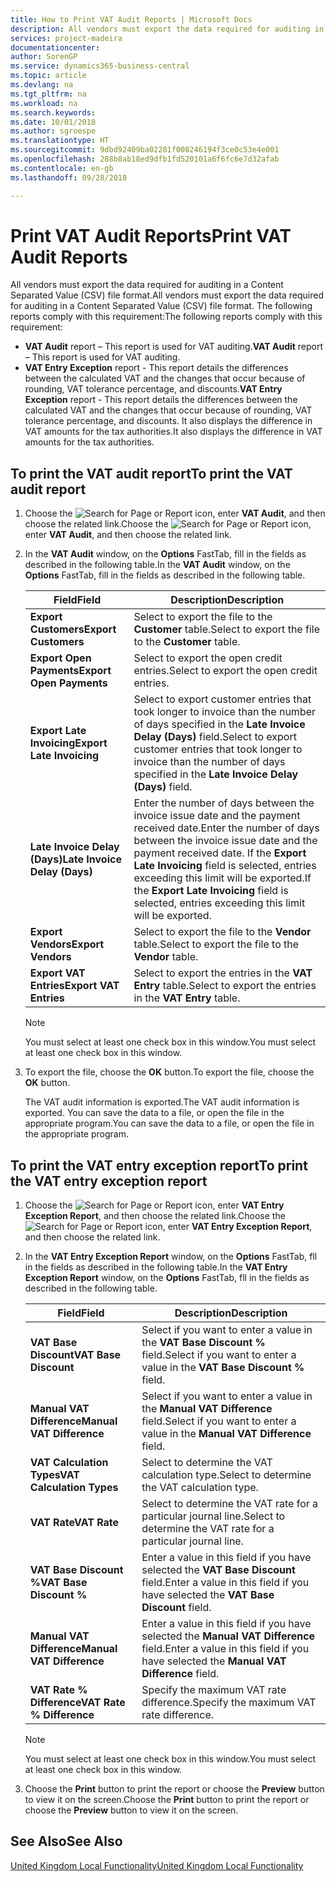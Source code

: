 ```yaml
---
title: How to Print VAT Audit Reports | Microsoft Docs
description: All vendors must export the data required for auditing in a Content Separated Value (CSV) file format.
services: project-madeira
documentationcenter: 
author: SorenGP
ms.service: dynamics365-business-central
ms.topic: article
ms.devlang: na
ms.tgt_pltfrm: na
ms.workload: na
ms.search.keywords: 
ms.date: 10/01/2018
ms.author: sgroespe
ms.translationtype: HT
ms.sourcegitcommit: 9dbd92409ba02281f008246194f3ce0c53e4e001
ms.openlocfilehash: 288b8ab18ed9dfb1fd520101a6f6fc6e7d32afab
ms.contentlocale: en-gb
ms.lasthandoff: 09/28/2018

---
```

# <a name="print-vat-audit-reports"></a><span data-ttu-id="5f023-103">Print VAT Audit Reports</span><span class="sxs-lookup"><span data-stu-id="5f023-103">Print VAT Audit Reports</span></span>
<span data-ttu-id="5f023-104">All vendors must export the data required for auditing in a Content Separated Value (CSV) file format.</span><span class="sxs-lookup"><span data-stu-id="5f023-104">All vendors must export the data required for auditing in a Content Separated Value (CSV) file format.</span></span> <span data-ttu-id="5f023-105">The following reports comply with this requirement:</span><span class="sxs-lookup"><span data-stu-id="5f023-105">The following reports comply with this requirement:</span></span>  

-   <span data-ttu-id="5f023-106">**VAT Audit**  report – This report is used for VAT auditing.</span><span class="sxs-lookup"><span data-stu-id="5f023-106">**VAT Audit**  report – This report is used for VAT auditing.</span></span>  
-   <span data-ttu-id="5f023-107">**VAT Entry Exception** report - This report details the differences between the calculated VAT and the changes that occur because of rounding, VAT tolerance percentage, and discounts.</span><span class="sxs-lookup"><span data-stu-id="5f023-107">**VAT Entry Exception** report - This report details the differences between the calculated VAT and the changes that occur because of rounding, VAT tolerance percentage, and discounts.</span></span> <span data-ttu-id="5f023-108">It also displays the difference in VAT amounts for the tax authorities.</span><span class="sxs-lookup"><span data-stu-id="5f023-108">It also displays the difference in VAT amounts for the tax authorities.</span></span>  

## <a name="to-print-the-vat-audit-report"></a><span data-ttu-id="5f023-109">To print the VAT audit report</span><span class="sxs-lookup"><span data-stu-id="5f023-109">To print the VAT audit report</span></span>  

1.  <span data-ttu-id="5f023-110">Choose the ![Search for Page or Report](../../media/ui-search/search_small.png "Search for Page or Report icon") icon, enter **VAT Audit**, and then choose the related link.</span><span class="sxs-lookup"><span data-stu-id="5f023-110">Choose the ![Search for Page or Report](../../media/ui-search/search_small.png "Search for Page or Report icon") icon, enter **VAT Audit**, and then choose the related link.</span></span>  
2.  <span data-ttu-id="5f023-111">In the **VAT Audit** window, on the **Options** FastTab, fill in the fields as described in the following table.</span><span class="sxs-lookup"><span data-stu-id="5f023-111">In the **VAT Audit** window, on the **Options** FastTab, fill in the fields as described in the following table.</span></span>  

    |<span data-ttu-id="5f023-112">Field</span><span class="sxs-lookup"><span data-stu-id="5f023-112">Field</span></span>|<span data-ttu-id="5f023-113">Description</span><span class="sxs-lookup"><span data-stu-id="5f023-113">Description</span></span>|  
    |---------------------------------|---------------------------------------|  
    |<span data-ttu-id="5f023-114">**Export Customers**</span><span class="sxs-lookup"><span data-stu-id="5f023-114">**Export Customers**</span></span>|<span data-ttu-id="5f023-115">Select to export the file to the **Customer** table.</span><span class="sxs-lookup"><span data-stu-id="5f023-115">Select to export the file to the **Customer** table.</span></span>|  
    |<span data-ttu-id="5f023-116">**Export Open Payments**</span><span class="sxs-lookup"><span data-stu-id="5f023-116">**Export Open Payments**</span></span>|<span data-ttu-id="5f023-117">Select to export the open credit entries.</span><span class="sxs-lookup"><span data-stu-id="5f023-117">Select to export the open credit entries.</span></span>|  
    |<span data-ttu-id="5f023-118">**Export Late Invoicing**</span><span class="sxs-lookup"><span data-stu-id="5f023-118">**Export Late Invoicing**</span></span>|<span data-ttu-id="5f023-119">Select to export customer entries that took longer to invoice than the number of days specified in the **Late Invoice Delay (Days)** field.</span><span class="sxs-lookup"><span data-stu-id="5f023-119">Select to export customer entries that took longer to invoice than the number of days specified in the **Late Invoice Delay (Days)** field.</span></span>|  
    |<span data-ttu-id="5f023-120">**Late Invoice Delay (Days)**</span><span class="sxs-lookup"><span data-stu-id="5f023-120">**Late Invoice Delay (Days)**</span></span>|<span data-ttu-id="5f023-121">Enter the number of days between the invoice issue date and the payment received date.</span><span class="sxs-lookup"><span data-stu-id="5f023-121">Enter the number of days between the invoice issue date and the payment received date.</span></span> <span data-ttu-id="5f023-122">If the **Export Late Invoicing** field is selected, entries exceeding this limit will be exported.</span><span class="sxs-lookup"><span data-stu-id="5f023-122">If the **Export Late Invoicing** field is selected, entries exceeding this limit will be exported.</span></span>|  
    |<span data-ttu-id="5f023-123">**Export Vendors**</span><span class="sxs-lookup"><span data-stu-id="5f023-123">**Export Vendors**</span></span>|<span data-ttu-id="5f023-124">Select to export the file to the **Vendor** table.</span><span class="sxs-lookup"><span data-stu-id="5f023-124">Select to export the file to the **Vendor** table.</span></span>|  
    |<span data-ttu-id="5f023-125">**Export VAT Entries**</span><span class="sxs-lookup"><span data-stu-id="5f023-125">**Export VAT Entries**</span></span>|<span data-ttu-id="5f023-126">Select to export the entries in the **VAT Entry** table.</span><span class="sxs-lookup"><span data-stu-id="5f023-126">Select to export the entries in the **VAT Entry** table.</span></span>|  

    > [!NOTE]  
    >  <span data-ttu-id="5f023-127">You must select at least one check box in this window.</span><span class="sxs-lookup"><span data-stu-id="5f023-127">You must select at least one check box in this window.</span></span>  

3.  <span data-ttu-id="5f023-128">To export the file, choose the **OK** button.</span><span class="sxs-lookup"><span data-stu-id="5f023-128">To export the file, choose the **OK** button.</span></span>  

    <span data-ttu-id="5f023-129">The VAT audit information is exported.</span><span class="sxs-lookup"><span data-stu-id="5f023-129">The VAT audit information is exported.</span></span> <span data-ttu-id="5f023-130">You can save the data to a file, or open the file in the appropriate program.</span><span class="sxs-lookup"><span data-stu-id="5f023-130">You can save the data to a file, or open the file in the appropriate program.</span></span>  

## <a name="to-print-the-vat-entry-exception-report"></a><span data-ttu-id="5f023-131">To print the VAT entry exception report</span><span class="sxs-lookup"><span data-stu-id="5f023-131">To print the VAT entry exception report</span></span>  

1.  <span data-ttu-id="5f023-132">Choose the ![Search for Page or Report](../../media/ui-search/search_small.png "Search for Page or Report icon") icon, enter **VAT Entry Exception Report**, and then choose the related link.</span><span class="sxs-lookup"><span data-stu-id="5f023-132">Choose the ![Search for Page or Report](../../media/ui-search/search_small.png "Search for Page or Report icon") icon, enter **VAT Entry Exception Report**, and then choose the related link.</span></span>  
2.  <span data-ttu-id="5f023-133">In the **VAT Entry Exception Report** window, on the **Options** FastTab, fll in the fields as described in the following table.</span><span class="sxs-lookup"><span data-stu-id="5f023-133">In the **VAT Entry Exception Report** window, on the **Options** FastTab, fll in the fields as described in the following table.</span></span>  

    |<span data-ttu-id="5f023-134">Field</span><span class="sxs-lookup"><span data-stu-id="5f023-134">Field</span></span>|<span data-ttu-id="5f023-135">Description</span><span class="sxs-lookup"><span data-stu-id="5f023-135">Description</span></span>|  
    |---------------------------------|---------------------------------------|  
    |<span data-ttu-id="5f023-136">**VAT Base Discount**</span><span class="sxs-lookup"><span data-stu-id="5f023-136">**VAT Base Discount**</span></span>|<span data-ttu-id="5f023-137">Select if you want to enter a value in the **VAT Base Discount %** field.</span><span class="sxs-lookup"><span data-stu-id="5f023-137">Select if you want to enter a value in the **VAT Base Discount %** field.</span></span>|  
    |<span data-ttu-id="5f023-138">**Manual VAT Difference**</span><span class="sxs-lookup"><span data-stu-id="5f023-138">**Manual VAT Difference**</span></span>|<span data-ttu-id="5f023-139">Select if you want to enter a value in the **Manual VAT Difference** field.</span><span class="sxs-lookup"><span data-stu-id="5f023-139">Select if you want to enter a value in the **Manual VAT Difference** field.</span></span>|  
    |<span data-ttu-id="5f023-140">**VAT Calculation Types**</span><span class="sxs-lookup"><span data-stu-id="5f023-140">**VAT Calculation Types**</span></span>|<span data-ttu-id="5f023-141">Select to determine the VAT calculation type.</span><span class="sxs-lookup"><span data-stu-id="5f023-141">Select to determine the VAT calculation type.</span></span>|  
    |<span data-ttu-id="5f023-142">**VAT Rate**</span><span class="sxs-lookup"><span data-stu-id="5f023-142">**VAT Rate**</span></span>|<span data-ttu-id="5f023-143">Select to determine the VAT rate for a particular journal line.</span><span class="sxs-lookup"><span data-stu-id="5f023-143">Select to determine the VAT rate for a particular journal line.</span></span>|  
    |<span data-ttu-id="5f023-144">**VAT Base Discount %**</span><span class="sxs-lookup"><span data-stu-id="5f023-144">**VAT Base Discount %**</span></span>|<span data-ttu-id="5f023-145">Enter a value in this field if you have selected the **VAT Base Discount** field.</span><span class="sxs-lookup"><span data-stu-id="5f023-145">Enter a value in this field if you have selected the **VAT Base Discount** field.</span></span>|  
    |<span data-ttu-id="5f023-146">**Manual VAT Difference**</span><span class="sxs-lookup"><span data-stu-id="5f023-146">**Manual VAT Difference**</span></span>|<span data-ttu-id="5f023-147">Enter a value in this field if you have selected the **Manual VAT Difference** field.</span><span class="sxs-lookup"><span data-stu-id="5f023-147">Enter a value in this field if you have selected the **Manual VAT Difference** field.</span></span>|  
    |<span data-ttu-id="5f023-148">**VAT Rate % Difference**</span><span class="sxs-lookup"><span data-stu-id="5f023-148">**VAT Rate % Difference**</span></span>|<span data-ttu-id="5f023-149">Specify the maximum VAT rate difference.</span><span class="sxs-lookup"><span data-stu-id="5f023-149">Specify the maximum VAT rate difference.</span></span>|  

    > [!NOTE]  
    >  <span data-ttu-id="5f023-150">You must select at least one check box in this window.</span><span class="sxs-lookup"><span data-stu-id="5f023-150">You must select at least one check box in this window.</span></span>  

3.  <span data-ttu-id="5f023-151">Choose the **Print** button to print the report or choose the **Preview** button to view it on the screen.</span><span class="sxs-lookup"><span data-stu-id="5f023-151">Choose the **Print** button to print the report or choose the **Preview** button to view it on the screen.</span></span>  

## <a name="see-also"></a><span data-ttu-id="5f023-152">See Also</span><span class="sxs-lookup"><span data-stu-id="5f023-152">See Also</span></span>  
[<span data-ttu-id="5f023-153">United Kingdom Local Functionality</span><span class="sxs-lookup"><span data-stu-id="5f023-153">United Kingdom Local Functionality</span></span>](united-kingdom-local-functionality.md)

